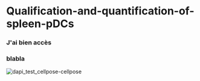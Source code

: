 # Qualification-and-quantification-of-spleen-pDCs
### J'ai bien accès
### blabla 
![dapi_test_cellpose-cellpose](https://user-images.githubusercontent.com/41480459/214318961-f6927ae8-a96b-4b0d-b449-ef4aa37b99fb.jpg)
